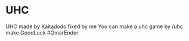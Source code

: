 # UHC
UHC made by Kaitadodo fixed by me
You can make a uhc game by /uhc make <arenaname>
GoodLuck
#OmarEnder
